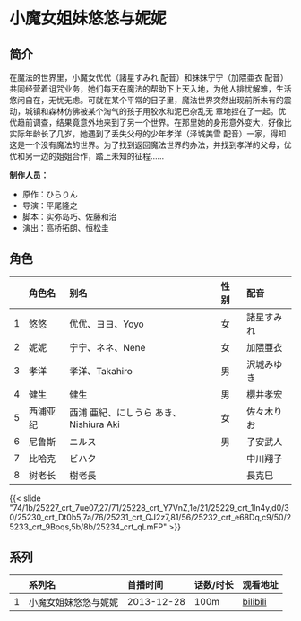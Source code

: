 # 小魔女姐妹悠悠与妮妮


## 简介

在魔法的世界里，小魔女优优（諸星すみれ 配音）和妹妹宁宁（加隈亜衣 配音）共同经营着诅咒业务，她们每天在魔法的帮助下上天入地，为他人排忧解难，生活悠闲自在，无忧无虑。可就在某个平常的日子里，魔法世界突然出现前所未有的震动，城镇和森林仿佛被某个淘气的孩子用胶水和泥巴杂乱无 章地捏在了一起。优优趋前调查，结果竟意外地来到了另一个世界。在那里她的身形意外变大，好像比实际年龄长了几岁，她遇到了丢失父母的少年孝洋（泽城美雪 配音）一家，得知这是一个没有魔法的世界。为了找到返回魔法世界的办法，并找到孝洋的父母，优优和另一边的姐姐合作，踏上未知的征程……

**制作人员：**
- 原作：ひらりん
- 导演：平尾隆之
- 脚本：实弥岛巧、佐藤和治
- 演出：高桥拓朗、恒松圭

## 角色

|     |   角色名   |   别名  | 性别 |  配音  |
|:--- |:------  |:----      |:---  |:--   |
| 1 | 悠悠 | 优优、ヨヨ、Yoyo | 女 | 諸星すみれ |
| 2 | 妮妮 | 宁宁、ネネ、Nene | 女 | 加隈亜衣 |
| 3 | 孝洋 | 孝洋、Takahiro | 男 | 沢城みゆき |
| 4 | 健生 | 健生 | 男 | 櫻井孝宏 |
| 5 | 西浦亚纪 | 西浦 亜紀、にしうら あき、Nishiura Aki | 女 | 佐々木りお |
| 6 | 尼鲁斯 | ニルス | 男 | 子安武人 |
| 7 | 比哈克 | ビハク |  | 中川翔子 |
| 8 | 树老长 | 樹老長 |  | 長克巳 |

{{< slide "74/1b/25227_crt_7ue07,27/71/25228_crt_Y7VnZ,1e/21/25229_crt_1ln4y,d0/30/25230_crt_Dt0b5,7a/76/25231_crt_QJ2z7,81/56/25232_crt_e68Dq,c9/50/25233_crt_9Boqs,5b/8b/25234_crt_qLmFP" >}}

## 系列

|     |   系列名   |   首播时间  | 话数/时长  | 观看地址 |
|:---  |:------    |:----      |:---       |:---  |
| 1 | 小魔女姐妹悠悠与妮妮 | 2013-12-28 | 100m | [bilibili](https://www.bilibili.com/video/BV1Hx411T7jt)  |



